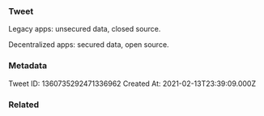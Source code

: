### Tweet
Legacy apps: unsecured data, closed source.

Decentralized apps: secured data, open source.

### Metadata
Tweet ID: 1360735292471336962
Created At: 2021-02-13T23:39:09.000Z

### Related

